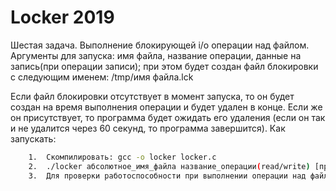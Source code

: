 #  Locker 2019
Шестая задача. Выполнение блокирующей i/o операции над файлом.
Аргументы для запуска: имя файла, название операции, данные на запись(при операции записи); при этом будет создан файл блокировки с следующим именем: 
/tmp/имя файла.lck

Если файл блокировки отсутствует в момент запуска, то он будет создан на время выполнения операции и будет удален в конце. Если же он присутствует, то программа будет ожидать его удаления (если он так и не удалится через 60 секунд, то программа завершится).
Как запускать:
~~~bash
    1.	Скомпилировать: gcc -o locker locker.c
    2.  ./locker абсолютное_имя_файла название_операции(read/write) [при операции write указать данные, которые надо записать в файл]
    3.	Для проверки работоспособности при выполнении операции над файлом процесс засыпает на 2 секунды. Если в это время запустить другой экземпляр программы, то она будет ждать, пока файл блокировки удалится (проверяя его наличие через каждую секунду).
~~~